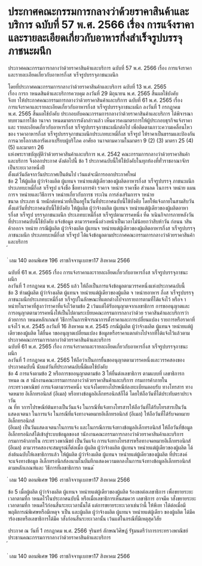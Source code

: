 
# ประกาศคณะกรรมการกลางว่าด้วยราคาสินค้าและบริการ ฉบับที่ 57 พ.ศ. 2566 เรื่อง การแจ้งราคาและรายละเอียดเกี่ยวกับอาหารกึ่งสำเร็จรูปบรรจุภาชนะผนึก
      
      

      
      

ประกาศคณะกรรมการกลางว่าด้วยราคาสินค้าและบริการ 
ฉบับที่  57  พ.ศ.  2566 
เรื่อง  การแจ้งราคาและรายละเอียดเกี่ยวกับอาหารกึ่งส าเร็จรูปบรรจุภาชนะผนึก 
 
 
โดยที่ประกาศคณะกรรมการกลางว่าด้วยราคาสินค้าและบริการ  ฉบับที่  13  พ.ศ.  2565   
เรื่อง  การก าหนดสินค้าและบริการควบคุม  ลงวันที่  29  มิถุนายน  พ.ศ.  2565  สิ้นผลใช้บังคับ   
จึงท าให้ประกาศคณะกรรมการกลางว่าด้วยราคาสินค้าและบริการ  ฉบับที่  61  พ.ศ.  2565  เรื่อง   
การแจ้งราคาและรายละเอียดเกี่ยวกับอาหารกึ่งส าเร็จรูปบรรจุภาชนะผนึก  ลงวันที่  1  กรกฎาคม   
พ.ศ.  2565  สิ้นผลใช้บังคับ  ประกอบกับคณะกรรมการกลางว่าด้วยราคาสินค้าและบริการ  ได้พิจารณา 
ทบทวนการใช้อ านาจก าหนดมาตรการดังกล่าวแล้ว  เห็นควรคงมาตรการให้ผู้ประกอบธุรกิจแจ้งราคาและ 
รายละเอียดเกี่ยวกับอาหารกึ่งส าเร็จรูปบรรจุภาชนะผนึกต่อไป  เพื่อติดตามภาวะความเคลื่อนไหวของ 
ราคาอาหารกึ่งส าเร็จรูปบรรจุภาชนะผนึกประเภทบะหมี่กึ่งส าเร็จรูป  ให้ราคาเป็นธรรมและป้องกัน 
การฉวยโอกาสเอารัดเอาเปรียบผู้บริโภค 
อาศัยอ านาจตามความในมาตรา  9  (2)  (3)  มาตรา  25  (4)  (5)  และมาตรา  26   
แห่งพระราชบัญญัติว่าด้วยราคาสินค้าและบริการ  พ.ศ.  2542  คณะกรรมการกลางว่าด้วยราคาสินค้า 
และบริการ  จึงออกประกาศ  ดังต่อไปนี้ 
ข้อ 1 ประกาศฉบับนี้ให้ใช้บังคับในทุกท้องที่ทั่วราชอาณาจักรเป็นระยะเวลาหนึ่งปี   
ตั้งแต่วันถัดจากวันประกาศเป็นต้นไป  เว้นแต่จะมีการออกประกาศใหม่   
ข้อ 2 ให้ผู้ผลิต  ผู้ว่าจ้างผลิต  ผู้แทนจ าหน่ายแต่ผู้เดียวของผู้ผลิตอาหารกึ่งส าเร็จรูปบรรจุ 
ภาชนะผนึกประเภทบะหมี่กึ่งส าเร็จรูป  แจ้งชื่อ  ชื่อทางการค้า  ราคาจ าหน่าย  ราคาซื้อ  ส่วนลด 
ในการจ าหน่าย  แผนการจ าหน่ายและวิธีการจ าหน่ายเกี่ยวกับการช าระเงิน  การส่งเสริมการจ าหน่าย   
ขนาด  ประเภท  น้ าหนักต่อหน่วยที่เป็นอยู่ในวันที่ประกาศฉบับนี้ใช้บังคับ  โดยให้แจ้งภายในสามสิบวัน 
ตั้งแต่วันที่ประกาศฉบับนี้ใช้บังคับ 
ให้ผู้ผลิต  ผู้ว่าจ้างผลิต  ผู้แทนจ าหน่ายแต่ผู้เดียวของผู้ผลิตอาหารกึ่งส าเร็จรูป  บรรจุภาชนะผนึก 
ประเภทบะหมี่กึ่งส าเร็จรูปตามวรรคหนึ่ง  ที่ด าเนินกิจการภายหลังวันที่ประกาศฉบับนี้ใช้บังคับ  แจ้งข้อมูล 
ตามวรรคหนึ่งล่วงหน้าเป็นเวลาไม่น้อยกว่าสิบห้าวัน  ก่อนน าสินค้าออกจ าหน่าย 
กรณีผู้ผลิต  ผู้ว่าจ้างผลิต  ผู้แทนจ าหน่ายแต่ผู้เดียวของผู้ผลิตอาหารกึ่งส าเร็จรูปบรรจุภาชนะผนึก 
ประเภทบะหมี่กึ่งส าเร็จรูป  ได้แจ้งข้อมูลตามประกาศคณะกรรมการกลางว่าด้วยราคาสินค้าและบริการ   
้
 
่
เลม   140   ตอนพิเศษ   196    งราชกิจจานุเบกษา17   สิงหาคม   2566

ฉบับที่  61  พ.ศ.  2565  เรื่อง  การแจ้งราคาและรายละเอียดเกี่ยวกับอาหารกึ่งส าเร็จรูปบรรจุภาชนะผนึก   
ลงวันที่  1  กรกฎาคม  พ.ศ.  2565  แล้ว  ให้ถือเป็นการแจ้งข้อมูลตามวรรคหนึ่งแห่งประกาศฉบับนี้   
ข้อ 3 ห้ามผู้ผลิต  ผู้ว่าจ้างผลิต  ผู้แทนจ าหน่ายแต่ผู้เดียวของผู้ผลิต  จ าหน่ายอาหาร 
กึ่งส าเร็จรูปบรรจุภาชนะผนึกประเภทบะหมี่กึ่งส าเร็จรูปในลักษณะที่แตกต่างไปจากรายการตามที่ได้แจ้งไว้
หรือจ าหน่ายในราคาที่สูงกว่าราคาที่แจ้งไว้ตามข้อ  2  เว้นแต่ได้รับอนุญาตจากเลขาธิการ 
การขออนุญาตและการอนุญาตตามวรรคหนึ่งให้เป็นไปตามระเบียบคณะกรรมการกลางว่าด้วย 
ราคาสินค้าและบริการว่าด้วยการก าหนดหลักเกณฑ์  วิธีการในการพิจารณาการตั้งราคาและการเปลี่ยนแปลง 
รายการหรือราคาที่แจ้งไว้  พ.ศ.  2545  ลงวันที่  16  สิงหาคม  พ.ศ.  2545 
กรณีผู้ผลิต  ผู้ว่าจ้างผลิต  ผู้แทนจ าหน่ายแต่ผู้เดียวของผู้ผลิต  ได้ยื่นค าขออนุญาตเปลี่ยนแปลง
ข้อมูลหรือราคาแตกต่างไปจากที่ได้แจ้งไว้แล้วตามประกาศคณะกรรมการกลางว่าด้วยราคาสินค้าและบริการ   
ฉบับที่  61  พ.ศ.  2565  เรื่อง  การแจ้งราคาและรายละเอียดเกี่ยวกับอาหารกึ่งส าเร็จรูปบรรจุภาชนะผนึก   
ลงวันที่  1  กรกฎาคม  พ.ศ.  2565  ให้ถือว่าเป็นการยื่นขออนุญาตตามวรรคหนึ่งและวรรคสองของ 
ประกาศฉบับนี้  นับแต่วันที่ประกาศฉบับนี้มีผลใช้บังคับ   
ข้อ 4 การแจ้งตามข้อ  2  หรือการขออนุญาตตามข้อ  3  ให้ยื่นต่อเลขาธิการ  ตามแบบที่
เลขาธิการก าหนด  ณ  ส านักงานคณะกรรมการกลางว่าด้วยราคาสินค้าและบริการ  กรมการค้าภายใน  
กระทรวงพาณิชย์ 
การแจ้งตามวรรคหนึ่ง  จะแจ้งโดยทางไปรษณีย์ลงทะเบียนตอบรับ  ทางโทรสาร  ทางจดหมาย
อิเล็กทรอนิกส์  (อีเมล)  หรือทางข้อมูลอิเล็กทรอนิกส์ก็ได้  โดยให้ถือวันที่ได้ประทับตราประจ าวัน   
ณ  ที่ท าการไปรษณีย์ต้นทางเป็นวันแจ้ง  ในกรณีที่แจ้งทางโทรสารให้ถือวันที่ได้รับโทรสารเป็นวันแสดงเจตนา 
ในการแจ้ง  ในกรณีที่แจ้งทางจดหมายอิเล็กทรอนิกส์  (อีเมล)  ให้ถือวันที่ได้รับจดหมายอิเล็กทรอนิกส์   
(อีเมล)  เป็นวันแสดงเจตนาในการแจ้ง  และในกรณีการแจ้งทางข้อมูลอิเล็กทรอนิกส์  ให้ถือวันที่ข้อมูล 
อิเล็กทรอนิกส์ได้เข้าสู่ระบบข้อมูลของส านักงานคณะกรรมการกลางว่าด้วยราคาสินค้าและบริการ   
กรมการค้าภายใน  กระทรวงพาณิชย์  เป็นวันแจ้ง 
การแจ้งทางโทรสารหรือทางจดหมายอิเล็กทรอนิกส์  (อีเมล)  ตามวรรคสองจะสมบูรณ์ก็ต่อเมื่อ 
ผู้ผลิต  ผู้ว่าจ้างผลิต  ผู้แทนจ าหน่ายแต่ผู้เดียวของผู้ผลิต  ได้ส่งต้นฉบับให้เลขาธิการแล้ว 
ให้ผู้ผลิต  ผู้ว่าจ้างผลิต  ผู้แทนจ าหน่ายแต่ผู้เดียวของผู้ผลิต  ที่ประสงค์จะแจ้งทางข้อมูล 
อิเล็กทรอนิกส์ลงนามในบันทึกแสดงความตกลงในการแจ้งทางข้อมูลอิเล็กทรอนิกส์ตามหลักเกณฑ์และ
วิธีการที่เลขาธิการก าหนด 
้
 
่
เลม   140   ตอนพิเศษ   196    งราชกิจจานุเบกษา17   สิงหาคม   2566

ข้อ 5 เมื่อผู้ผลิต  ผู้ว่าจ้างผลิต  ผู้แทนจ าหน่ายแต่ผู้เดียวของผู้ผลิต  ร้องขอต่อเลขาธิการ 
เพื่อขยายระยะเวลาตามที่ก าหนดไว้ในประกาศฉบับนี้  หรือเมื่อเลขาธิการเห็นสมควร  เลขาธิการ 
อาจมีค าสั่งขยายระยะเวลาตามที่ก าหนดไว้ก่อนสิ้นระยะเวลานั้นได้  แต่การขยายระยะเวลาเช่นว่านี้ 
ให้พึงท าได้ต่อเมื่อมีพฤติการณ์พิเศษหรือมีเหตุจ าเป็น  และผู้ผลิต  ผู้ว่าจ้างผลิต  ผู้แทนจ าหน่ายแต่ผู้เดียว 
ของผู้ผลิต  ได้มีค าร้องขอหรือเลขาธิการได้มีค าสั่งก่อนสิ้นระยะเวลานั้น  เว้นแต่ในกรณีที่มีเหตุสุดวิสัย 
 
ประกาศ  ณ  วันที่  1  กรกฎาคม  พ.ศ.  2566 
จุรินทร์  ลักษณวิศิษฏ์ 
รัฐมนตรีว่าการกระทรวงพาณิชย์ 
ประธานคณะกรรมการกลางว่าด้วยราคาสินค้าและบริการ   
้
 
่
เลม   140   ตอนพิเศษ   196    งราชกิจจานุเบกษา17   สิงหาคม   2566